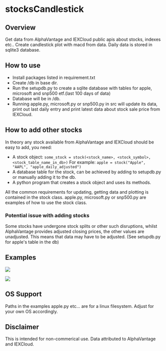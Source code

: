 # stocksCandlestick

## Overview
Get data from AlphaVantage and IEXCloud public apis about stocks, indexes etc.. 
Create candlestick plot with macd from data. 
Daily data is stored in sqlite3 database.

## How to use 
* Install packages listed in requirement.txt
* Create /db in base dir. 
* Run the setupdb.py to create a sqlite database with tables for apple, microsoft and snp500 etf.(last 100 days of data) 
* Database will be in /db.
* Running apple.py, microsoft.py or snp500.py in src will update its data, print out last daily entry and print latest data about stock sale price from IEXCloud.

## How to add other stocks
In theory any stock available from AlphaVantage and IEXCloud should be easy to add, you need:
  * A stock object:
  ``` some_stock = stock(<stock_name>, <stock_symbol>, <stock_table_name_in_db>) ```
  For example: ``` apple = stock("Apple", "AAPL", "apple_daily_adjusted") ```
  * A database table for the stock, can be achieved by adding to setupdb.py or manually adding it to the db.
  * A python program that creates a stock object and uses its methods.
  

All the common requirements for updating, getting data and plotting is contained in the stock class. 
apple.py, microsoft.py or snp500.py are examples of how to use the stock class.

### Potential issue with adding stocks
Some stocks have undergone stock splits or other such disruptions, whilst AlphaVantage provides adjusted closing prices, the other values are unadjusted. 
This means that data may have to be adjusted. (See setupdb.py for apple's table in the db)

## Examples
![](examples/apple_plot_example.png)


![](examples/apple_terminal_example.png)

## OS Support
Paths in the examples apple.py etc... are for a linux filesystem.
Adjust for your own OS accordingly.

## Disclaimer 
This is intended for non-commerical use.
Data attributed to AlphaVantage and IEXCloud.

